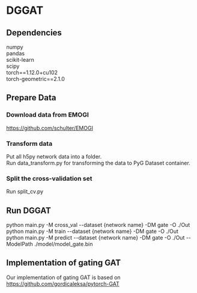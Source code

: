 # DGGAT
## Dependencies
numpy <br>
pandas <br>
scikit-learn <br> 
scipy <br>
torch==1.12.0+cu102 <br>
torch-geometric==2.1.0 <br>

## Prepare Data
### Download data from EMOGI
https://github.com/schulter/EMOGI

### Transform data
Put all h5py network data into a folder. <br>
Run data_transform.py for transforming the data to PyG Dataset container.

### Split the cross-validation set
Run split_cv.py


## Run DGGAT
python main.py -M cross_val --dataset {network name} -DM gate -O ./Out <br>
python main.py -M train --dataset {network name} -DM gate -O ./Out <br>
python main.py -M predict --dataset {network name} -DM gate -O ./Out --ModelPath ./model/model_gate.bin

## Implementation of gating GAT
Our implementation of gating GAT is based on https://github.com/gordicaleksa/pytorch-GAT
